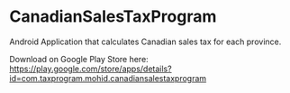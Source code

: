 # CanadianSalesTaxProgram
Android Application that calculates Canadian sales tax for each province.

Download on Google Play Store here: https://play.google.com/store/apps/details?id=com.taxprogram.mohid.canadiansalestaxprogram
